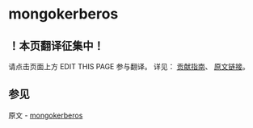 # mongokerberos

## ！本页翻译征集中！

请点击页面上方 EDIT THIS PAGE 参与翻译。
详见：
[贡献指南]( https://github.com/JinMuInfo/MongoDB-Manual-zh/blob/master/CONTRIBUTING.md )、
[原文链接](  https://docs.mongodb.com/manual/reference/program/mongokerberos/  )。

## 参见

原文 - [mongokerberos]( https://docs.mongodb.com/manual/reference/program/mongokerberos/ )

